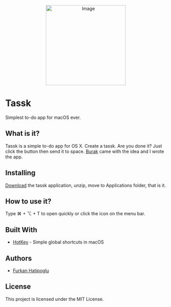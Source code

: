 <p align="center" >
<img src="https://github.com/furkanhatipoglu/tassk/blob/master/screen-shots/ss.png" alt="Image" title="Image" width=250>
</p>

# Tassk

 Simplest to-do app for macOS ever.

## What is it?

Tassk is a simple to-do app for OS X. Create a tassk. Are you done it? Just click the button then send it to space.
[Burak](https://github.com/karakanb) came with the idea and I wrote the app. 

## Installing

[Download](http://web.itu.edu.tr/hatipoglufu/tassk/tassk.zip) the tassk application, unzip, move to Applications folder, that is it.

## How to use it?

Type ⌘ + ⌥ + T to open quickly or click the icon on the menu bar.

## Built With

* [HotKey](https://github.com/soffes/HotKey) - Simple global shortcuts in macOS

## Authors

* [Furkan Hatipoglu](https://github.com/furkanhatipoglu)


## License

This project is licensed under the MIT License.
